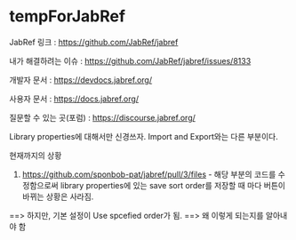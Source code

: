 # tempForJabRef

JabRef 링크 : https://github.com/JabRef/jabref

내가 해결하려는 이슈 : https://github.com/JabRef/jabref/issues/8133

개발자 문서 : https://devdocs.jabref.org/

사용자 문서 : https://docs.jabref.org/

질문할 수 있는 곳(포럼) : https://discourse.jabref.org/

Library properties에 대해서만 신경쓰자. Import and Export와는 다른 부분이다.

현재까지의 상황

1. https://github.com/sponbob-pat/jabref/pull/3/files - 해당 부분의 코드를 수정함으로써 library properties에 있는 save sort order를 저장할 때 마다 버튼이 바뀌는 상황은 사라짐.

==> 하지만, 기본 설정이 Use spcefied order가 됨. 
==> 왜 이렇게 되는지를 알아내야 함



